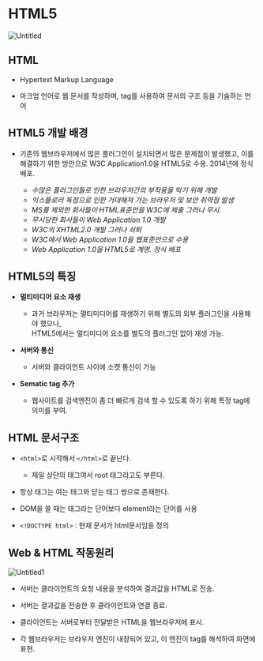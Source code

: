 # HTML5


![Untitled](https://user-images.githubusercontent.com/67090601/131507793-ac74e829-c764-42b3-9799-7f9c76629bc2.png)


## HTML


- Hypertext Markup Language

- 마크업 언어로 웹 문서를 작성하며, tag를 사용하여 문서의 구조 등을 기술하는 언어

## HTML5 개발 배경


- 기존의 웹브라우저에서 많은 플러그인이 설치되면서 많은 문제점이 발생했고, 이를 해결하기 위한 방안으로 W3C Application1.0을 HTML5로 수용. 2014년에 정식 배포.

    - *수많은 플러그인들로 인한 브라우저간의 부작용을 막기 위해 개발*
    - *익스플로러 독점으로 인한 거대해져 가는 브라우저 및 보안 취약점 발생*
    - *MS를 제외한 회사들이 HTML표준안을 W3C에 제출 그러나 무시.*
    - *무시당한 회사들이 Web Application 1.0 개발*
    - *W3C의 XHTML2.0 개발 그러나 쇠퇴*
    - *W3C에서 Web Application 1.0을 웹표준안으로 수용*
    - *Web Application 1.0을 HTML5로 계명. 정식 배포*

## HTML5의 특징


- **멀티미디어 요소 재생**

    - 과거 브라우저는 멀티미디어를 재생하기 위해 별도의 외부 플러그인을 사용해야 했으나, <br> HTML5에서는 멀티미디어 요소를 별도의 플러그인 없이 재생 가능.
- **서버와 통신**
    - 서버와 클라이언트 사이에 소켓 통신이 가능
- **Sematic tag 추가**
    - 웹사이트를 검색엔진이 좀 더 빠르게 검색 할 수 있도록 하기 위해 특정 tag에 의미를 부여.

## HTML 문서구조

- `<html>`로 시작해서 `</html>`로 끝난다.

    - 제일 상단의 태그여서 root 태그라고도 부른다.
    
- 항상 태그는 여는 태그와 닫는 태그 쌍으로 존재한다.
- DOM을 쓸 때는 태그라는 단어보다 element라는 단어를 사용
- `<!DOCTYPE html>` : 현재 문서가  html문서임을 정의

## Web & HTML 작동원리

![Untitled1](https://user-images.githubusercontent.com/67090601/131507993-2fa5989f-e205-4def-9641-716da4aea392.png)

- 서버는 클라이언트의 요청 내용을 분석하여 결과값을 HTML로 전송.

- 서버는 결과값을 전송한 후 클라이언트와 연결 종료.
- 클라이언트는 서버로부터 전달받은 HTML을 웹브라우저에 표시.
- 각 웹브라우저는 브라우저 엔진이 내장되어 있고, 이 엔진이 tag를 해석하여 화면에 표현.
